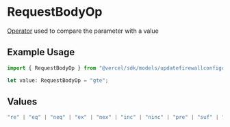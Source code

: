 # RequestBodyOp

[Operator](https://vercel.com/docs/security/vercel-waf/rule-configuration#operators) used to compare the parameter with a value

## Example Usage

```typescript
import { RequestBodyOp } from "@vercel/sdk/models/updatefirewallconfigop.js";

let value: RequestBodyOp = "gte";
```

## Values

```typescript
"re" | "eq" | "neq" | "ex" | "nex" | "inc" | "ninc" | "pre" | "suf" | "sub" | "gt" | "gte" | "lt" | "lte"
```